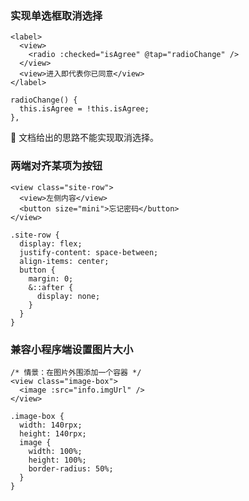 ### 实现单选框取消选择

```react
<label>
  <view>
    <radio :checked="isAgree" @tap="radioChange" />
  </view>
  <view>进入即代表你已同意</view>
</label>

radioChange() {
  this.isAgree = !this.isAgree;
},
```

:turtle: 文档给出的思路不能实现取消选择。



### 两端对齐某项为按钮

```less
<view class="site-row">
  <view>左侧内容</view>
  <button size="mini">忘记密码</button>
</view>

.site-row {
  display: flex;
  justify-content: space-between;
  align-items: center;
  button {
    margin: 0;
    &::after {
      display: none;
    }
  }
}
```



### 兼容小程序端设置图片大小

```less
/* 情景：在图片外围添加一个容器 */
<view class="image-box">
  <image :src="info.imgUrl" />
</view>

.image-box {
  width: 140rpx;
  height: 140rpx;
  image {
    width: 100%;
    height: 100%;
    border-radius: 50%;
  }
}
```

